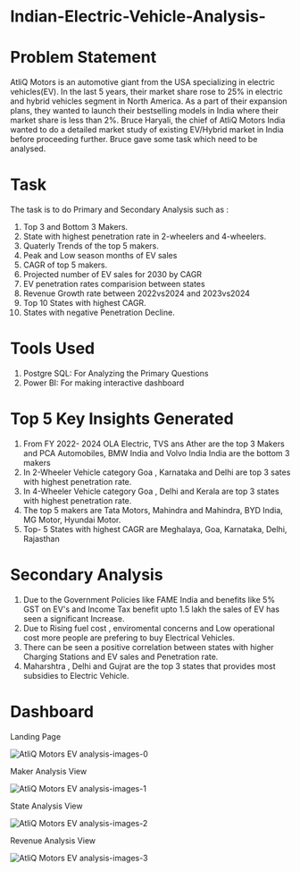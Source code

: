 # Indian-Electric-Vehicle-Analysis-

# Problem Statement

AtliQ Motors is an automotive giant from the USA specializing in electric vehicles(EV). In the last 5 years, their market share rose to 25% in electric and hybrid vehicles segment in North America. As a part of their expansion plans, they wanted to launch their bestselling models in India where their market share is less than 2%. Bruce Haryali, the chief of AtliQ Motors India wanted to do a detailed market study of existing EV/Hybrid market in India before proceeding further. Bruce gave some task which need to be analysed.

# Task

The task is to do Primary and Secondary Analysis such as :
1. Top 3 and Bottom 3 Makers.
2. State with highest penetration rate in 2-wheelers and 4-wheelers.
3. Quaterly Trends of the top 5 makers.
4. Peak and Low season months of EV sales
5. CAGR of top 5 makers.
6. Projected number of EV sales for 2030 by CAGR
7. EV penetration rates comparision between states
8. Revenue Growth rate between 2022vs2024 and 2023vs2024
9. Top 10 States with highest CAGR.
10. States with negative Penetration Decline.

# Tools Used

1. Postgre SQL: For Analyzing the Primary Questions
2. Power BI: For making interactive dashboard

# Top 5 Key Insights Generated

1. From FY 2022- 2024 OLA Electric, TVS ans Ather are the top 3 Makers and PCA Automobiles, BMW India and Volvo India India are the bottom 3 makers
2. In 2-Wheeler Vehicle category Goa , Karnataka and Delhi are top 3 sates with highest penetration rate.
3. In 4-Wheeler Vehicle category Goa , Delhi and Kerala are top 3 states with highest penetration rate.
4. The top 5 makers are Tata Motors, Mahindra and Mahindra, BYD India, MG Motor, Hyundai Motor.
5. Top- 5 States with highest CAGR are Meghalaya, Goa, Karnataka, Delhi, Rajasthan 
    
# Secondary Analysis

1. Due to the Government Policies like FAME India and benefits like 5% GST on EV's and Income Tax benefit upto 1.5 lakh the sales of EV has seen a significant Increase.
2. Due to Rising fuel cost , enviromental concerns and Low operational cost more people are prefering to  buy Electrical Vehicles.
3. There can be seen a positive correlation between states with higher Charging Stations and EV sales and Penetration rate.
4. Maharshtra , Delhi and Gujrat are the top 3 states that provides most subsidies to Electric Vehicle.

# Dashboard

Landing Page

![AtliQ Motors EV analysis-images-0](https://github.com/user-attachments/assets/1785fe1c-8cee-4f49-9ba6-863e1f9ecf70)

Maker Analysis View

![AtliQ Motors EV analysis-images-1](https://github.com/user-attachments/assets/d7ff68d5-d409-4517-84dc-5a0371c5cb6b)

State Analysis View

![AtliQ Motors EV analysis-images-2](https://github.com/user-attachments/assets/82a48e84-e160-4e27-85c8-aeb21ea76a00)

Revenue Analysis View

![AtliQ Motors EV analysis-images-3](https://github.com/user-attachments/assets/5cd56417-f916-43d0-ba44-b5b1a1aac2bd)



